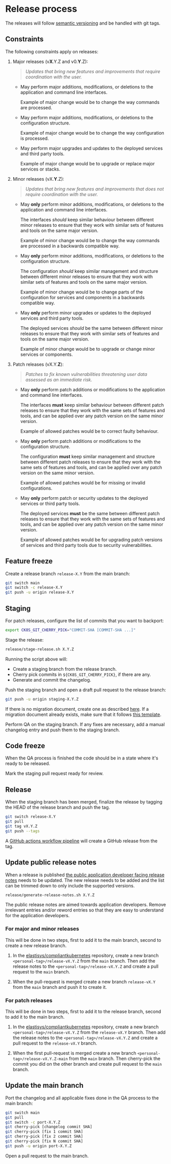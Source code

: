 # Release process

The releases will follow [semantic versioning](https://semver.org/) and be handled with git tags.

## Constraints

The following constraints apply on releases:

1. Major releases (v**X**.Y.Z and v0.**Y**.Z):

    > *Updates that bring new features and improvements that require coordination with the user.*

    - May perform major additions, modifications, or deletions to the application and command line interfaces.

      Example of major change would be to change the way commands are processed.

    - May perform major additions, modifications, or deletions to the configuration structure.

      Example of major change would be to change the way configuration is processed.

    - May perform major upgrades and updates to the deployed services and third party tools.

      Example of major change would be to upgrade or replace major services or stacks.

1. Minor releases (vX.**Y**.Z):

    > *Updates that bring new features and improvements that does not require coordination with the user.*

    - May **only** perform minor additions, modifications, or deletions to the application and command line interfaces.

      The interfaces *should* keep similar behaviour between different minor releases to ensure that they work with similar sets of features and tools on the same major version.

      Example of minor change would be to change the way commands are processed in a backwards compatible way.

    - May **only** perform minor additions, modifications, or deletions to the configuration structure.

      The configuration *should* keep similar management and structure between different minor releases to ensure that they work with similar sets of features and tools on the same major version.

      Example of minor change would be to change parts of the configuration for services and components in a backwards compatible way.

    - May **only** perform minor upgrades or updates to the deployed services and third party tools.

      The deployed services *should* be the same between different minor releases to ensure that they work with similar sets of features and tools on the same major version.

      Example of minor change would be to upgrade or change minor services or components.

1. Patch releases (vX.Y.**Z**):

    > *Patches to fix known vulnerabilities threatening user data assessed as an immediate risk.*

    - May **only** perform patch additions or modifications to the application and command line interfaces.

      The interfaces **must** keep similar behaviour between different patch releases to ensure that they work with the same sets of features and tools, and can be applied over any patch version on the same minor version.

      Example of allowed patches would be to correct faulty behaviour.

    - May **only** perform patch additions or modifications to the configuration structure.

      The configuration **must** keep similar management and structure between different patch releases to ensure that they work with the same sets of features and tools, and can be applied over any patch version on the same minor version.

      Example of allowed patches would be for missing or invalid configurations.

    - May **only** perform patch or security updates to the deployed services or third party tools.

      The deployed services **must** be the same between different patch releases to ensure that they work with the same sets of features and tools, and can be applied over any patch version on the same minor version.

      Example of allowed patches would be for upgrading patch versions of services and third party tools due to security vulnerabilities.

## Feature freeze

Create a release branch `release-X.Y` from the main branch:

```bash
git switch main
git switch -c release-X.Y
git push -u origin release-X.Y
```

## Staging

For patch releases, configure the list of commits that you want to backport:

```bash
export CK8S_GIT_CHERRY_PICK="COMMIT-SHA [COMMIT-SHA ...]"
```

Stage the release:

```bash
release/stage-release.sh X.Y.Z
```

Running the script above will:

- Create a staging branch from the release branch.
- Cherry pick commits in `${CK8S_GIT_CHERRY_PICK}`, if there are any.
- Generate and commit the changelog.

Push the staging branch and open a draft pull request to the release branch:

```bash
git push -u origin staging-X.Y.Z
```

If there is no migration document, create one as described [here](../migration/README.md).
If a migration document already exists, make sure that it follows [this template](../migration/template/README.md).

Perform QA on the staging branch.
If any fixes are necessary, add a manual changelog entry and push them to the staging branch.

## Code freeze

When the QA process is finished the code should be in a state where it's ready to be released.

Mark the staging pull request ready for review.

## Release

When the staging branch has been merged, finalize the release by tagging the HEAD of the release branch and push the tag.

```bash
git switch release-X.Y
git pull
git tag vX.Y.Z
git push --tags
```

A [GitHub actions workflow pipeline](/.github/workflows/release.yml) will create a GitHub release from the tag.

## Update public release notes

When a release is published [the public application developer facing release notes](https://github.com/elastisys/compliantkubernetes/blob/main/docs/release-notes/ck8s.md) needs to be updated.
The new release needs to be added and the list can be trimmed down to only include the supported versions.

```bash
release/generate-release-notes.sh X.Y.Z
```

The public release notes are aimed towards application developers.
Remove irrelevant entries and/or reword entries so that they are easy to understand for the application developers.

### For major and minor releases

This will be done in two steps, first to add it to the main branch, second to create a new release branch.

1. In the [elastisys/compliantkubernetes](https://github.com/elastisys/compliantkubernetes) repository, create a new branch `<personal-tag>/release-vX.Y.Z` from the `main` branch.
    Then add the release notes to the `<personal-tag>/release-vX.Y.Z` and create a pull request to the `main` branch.

1. When the pull-request is merged create a new branch `release-vX.Y` from the `main` branch and push it to create it.

### For patch releases

This will be done in two steps, first to add it to the release branch, second to add it to the main branch.

1. In the [elastisys/compliantkubernetes](https://github.com/elastisys/compliantkubernetes) repository, create a new branch `<personal-tag>/release-vX.Y.Z` from the `release-vX.Y` branch.
    Then add the release notes to the `<personal-tag>/release-vX.Y.Z` and create a pull request to the `release-vX.Y` branch.

1. When the first pull-request is merged create a new branch `<personal-tag>/release-vX.Y.Z-main` from the `main` branch.
    Then cherry-pick the commit you did on the other branch and create pull request to the `main` branch.

## Update the main branch

Port the changelog and all applicable fixes done in the QA process to the main branch:

```bash
git switch main
git pull
git switch -c port-X.Y.Z
git cherry-pick [changelog commit SHA]
git cherry-pick [fix 1 commit SHA]
git cherry-pick [fix 2 commit SHA]
git cherry-pick [fix N commit SHA]
git push -u origin port-X.Y.Z
```

Open a pull request to the main branch.
